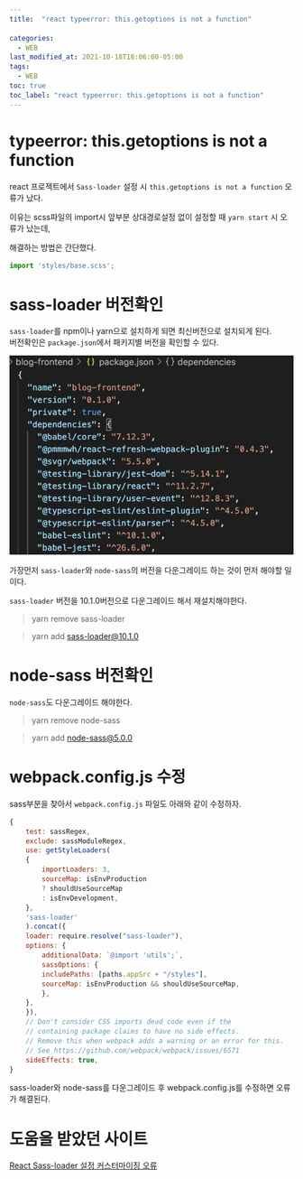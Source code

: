 ```yaml
---
title:  "react typeerror: this.getoptions is not a function"

categories:
  - WEB
last_modified_at: 2021-10-18T18:06:00-05:00
tags:
  - WEB
toc: true
toc_label: "react typeerror: this.getoptions is not a function"
---
```


# typeerror: this.getoptions is not a function
react 프로젝트에서 `Sass-loader` 설정 시 `this.getoptions is not a function` 오류가 났다.

이유는 scss파일의 import시 앞부분 상대경로설정 없이 설정할 때 `yarn start` 시 오류가 났는데, 

해결하는 방법은 간단했다. 

```javascript
import 'styles/base.scss';
```

# sass-loader 버전확인
`sass-loader`를 npm이나 yarn으로 설치하게 되면 최신버전으로 설치되게 된다.<br>
버전확인은 `package.json`에서 패키지별 버전을 확인할 수 있다.

![Image Alt 텍스트](/assets/img/web/sass-loader.png)  

가장먼저 `sass-loader`와 `node-sass`의 버전을 다운그레이드 하는 것이 먼저 해야할 일이다.

`sass-loader` 버전을 10.1.0버전으로 다운그레이드 해서 재설치해야한다.

> yarn remove sass-loader

> yarn add sass-loader@10.1.0

# node-sass 버전확인
`node-sass`도 다운그레이드 해야한다.

> yarn remove node-sass

> yarn add node-sass@5.0.0

# webpack.config.js 수정
sass부분을 찾아서 `webpack.config.js` 파일도 아래와 같이 수정하자.

```javascript
{
    test: sassRegex,
    exclude: sassModuleRegex,
    use: getStyleLoaders(
    {
        importLoaders: 3,
        sourceMap: isEnvProduction
        ? shouldUseSourceMap
        : isEnvDevelopment,
    },
    'sass-loader'
    ).concat({
    loader: require.resolve("sass-loader"),
    options: {
        additionalData: `@import 'utils';`,
        sassOptions: {
        includePaths: [paths.appSrc + "/styles"],
        sourceMap: isEnvProduction && shouldUseSourceMap,
        },
    },
    }),
    // Don't consider CSS imports dead code even if the
    // containing package claims to have no side effects.
    // Remove this when webpack adds a warning or an error for this.
    // See https://github.com/webpack/webpack/issues/6571
    sideEffects: true,
}
```

sass-loader와 node-sass를 다운그레이드 후 webpack.config.js를 수정하면 오류가 해결된다.

# 도움을 받았던 사이트
[React Sass-loader 설정 커스터마이징 오류](https://steadily-worked.tistory.com/40)<br>